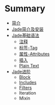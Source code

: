 # Summary

* [简介](README.md)
* [Jade简介及安装](chapter/README.md)
* [Jade基础语法](jade/README.md)
   * [注释](jade/comment.md)
   * [标签-Tag](jade/biao_qian_tag.md)
   * [属性-Attributes](attributes.md)
   * [插入](jade/cha_ru.md)
   * [Plain Text](jade/plain_text.md)
* [Jade进阶](advance.md)
   * [Block](block.md)
   * [Includes](includes.md)
   * [Filters](filters.md)
   * Iteration
   * Mixin

